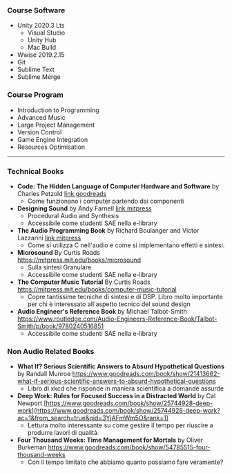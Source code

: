 ### Course Software
- Unity 2020.3 Lts
    - Visual Studio
    - Unity Hub
    - Mac Build
- Wwise 2019.2.15
- Git
- Sublime Text
- Sublime Merge

### Course Program
- Introduction to Programming
- Advanced Music
- Large Project Management
- Version Control
- Game Engine Integration
- Resources Optimisation
---
### Technical Books
- **Code: The Hidden Language of Computer Hardware and Software** by Charles Petzold [link goodreads](https://www.goodreads.com/book/show/44882.Code)
    - Come funzionano i computer partendo dai componenti
- **Designing Sound** by Andy Farnell [link mitpress](https://mitpress.mit.edu/books/designing-sound)
    - Procedural Audio and Synthesis
    - Accessibile come studenti SAE nella e-library
- **The Audio Programming Book** by Richard Boulanger and Victor Lazzarini [link mitpress](https://mitpress.mit.edu/books/audio-programming-book)
    - Come si utilizza C nell'audio e come si implementano effetti e sintesi.
- **Microsound** By Curtis Roads https://mitpress.mit.edu/books/microsound
    - Sulla sintesi Granulare
    - Accessibile come studenti SAE nella e-library
- **The Computer Music Tutorial** By Curtis Roads https://mitpress.mit.edu/books/computer-music-tutorial
    - Copre tantissime tecniche di sintesi e di DSP. Libro molto importante per chi è interessato all'aspetto tecnico del sound design
- **Audio Engineer's Reference Book** by Michael Talbot-Smith https://www.routledge.com/Audio-Engineers-Reference-Book/Talbot-Smith/p/book/9780240516851
    - Accessibile come studenti SAE nella e-library

### Non Audio Related Books
- **What If? Serious Scientific Answers to Absurd Hypothetical Questions** by Randall Munroe
https://www.goodreads.com/book/show/21413662-what-if-serious-scientific-answers-to-absurd-hypothetical-questions
    - Libro di xkcd che risponde in maniera scientifica a domande assurde
- **Deep Work: Rules for Focused Success in a Distracted World** by Cal Newport [https://www.goodreads.com/book/show/25744928-deep-work](https://www.goodreads.com/book/show/25744928-deep-work?ac=1&from_search=true&qid=3YjAFmWm5O&rank=1)
    - Lettura molto interessante su come gestire il tempo per riuscire a produrre lavori di qualità
- **Four Thousand Weeks: Time Management for Mortals** by Oliver Burkeman https://www.goodreads.com/book/show/54785515-four-thousand-weeks
    - Con il tempo limitato che abbiamo quanto possiamo fare veramente?